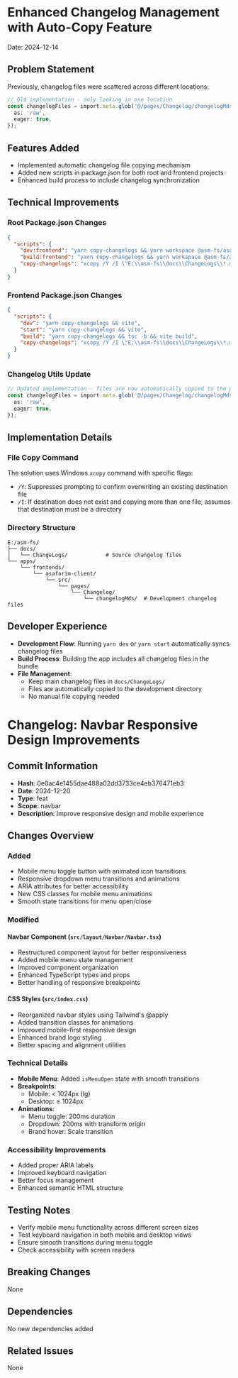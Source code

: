 # Enhanced Changelog Management with Auto-Copy Feature

Date: 2024-12-14

## Problem Statement

Previously, changelog files were scattered across different locations:
```typescript
// Old implementation - only looking in one location
const changelogFiles = import.meta.glob('@/pages/Changelog/changelogMds/*.md', {
  as: 'raw',
  eager: true,
});
```

## Features Added

- Implemented automatic changelog file copying mechanism
- Added new scripts in package.json for both root and frontend projects
- Enhanced build process to include changelog synchronization

## Technical Improvements

### Root Package.json Changes
```json
{
  "scripts": {
    "dev:frontend": "yarn copy-changelogs && yarn workspace @asm-fs/asafarim-client dev",
    "build:frontend": "yarn copy-changelogs && yarn workspace @asm-fs/asafarim-client build",
    "copy-changelogs": "xcopy /Y /I \"E:\\asm-fs\\docs\\ChangeLogs\\*.md\" \"E:\\asm-fs\\apps\\frontends\\asafarim-client\\src\\pages\\Changelog\\changelogMds\""
  }
}
```

### Frontend Package.json Changes
```json
{
  "scripts": {
    "dev": "yarn copy-changelogs && vite",
    "start": "yarn copy-changelogs && vite",
    "build": "yarn copy-changelogs && tsc -b && vite build",
    "copy-changelogs": "xcopy /Y /I \"E:\\asm-fs\\docs\\ChangeLogs\\*.md\" \"src\\pages\\Changelog\\changelogMds\""
  }
}
```

### Changelog Utils Update
```typescript
// Updated implementation - files are now automatically copied to the project directory
const changelogFiles = import.meta.glob('@/pages/Changelog/changelogMds/*.md', {
  as: 'raw',
  eager: true,
});
```

## Implementation Details

### File Copy Command
The solution uses Windows `xcopy` command with specific flags:
- `/Y`: Suppresses prompting to confirm overwriting an existing destination file
- `/I`: If destination does not exist and copying more than one file, assumes that destination must be a directory

### Directory Structure
```
E:/asm-fs/
├── docs/
│   └── ChangeLogs/            # Source changelog files
└── apps/
    └── frontends/
        └── asafarim-client/
            └── src/
                └── pages/
                    └── Changelog/
                        └── changelogMds/  # Development changelog files
```

## Developer Experience

- **Development Flow**: Running `yarn dev` or `yarn start` automatically syncs changelog files
- **Build Process**: Building the app includes all changelog files in the bundle
- **File Management**: 
  - Keep main changelog files in `docs/ChangeLogs/`
  - Files are automatically copied to the development directory
  - No manual file copying needed

# Changelog: Navbar Responsive Design Improvements

## Commit Information
- **Hash**: 0e0ac4e1455dae488a02dd3733ce4eb376471eb3
- **Date**: 2024-12-20
- **Type**: feat
- **Scope**: navbar
- **Description**: Improve responsive design and mobile experience

## Changes Overview

### Added
- Mobile menu toggle button with animated icon transitions
- Responsive dropdown menu transitions and animations
- ARIA attributes for better accessibility
- New CSS classes for mobile menu animations
- Smooth state transitions for menu open/close

### Modified
#### Navbar Component (`src/layout/Navbar/Navbar.tsx`)
- Restructured component layout for better responsiveness
- Added mobile menu state management
- Improved component organization
- Enhanced TypeScript types and props
- Better handling of responsive breakpoints

#### CSS Styles (`src/index.css`)
- Reorganized navbar styles using Tailwind's @apply
- Added transition classes for animations
- Improved mobile-first responsive design
- Enhanced brand logo styling
- Better spacing and alignment utilities

### Technical Details
- **Mobile Menu**: Added `isMenuOpen` state with smooth transitions
- **Breakpoints**: 
  - Mobile: < 1024px (lg)
  - Desktop: ≥ 1024px
- **Animations**:
  - Menu toggle: 200ms duration
  - Dropdown: 200ms with transform origin
  - Brand hover: Scale transition

### Accessibility Improvements
- Added proper ARIA labels
- Improved keyboard navigation
- Better focus management
- Enhanced semantic HTML structure

## Testing Notes
- Verify mobile menu functionality across different screen sizes
- Test keyboard navigation in both mobile and desktop views
- Ensure smooth transitions during menu toggle
- Check accessibility with screen readers

## Breaking Changes
None

## Dependencies
No new dependencies added

## Related Issues
None
